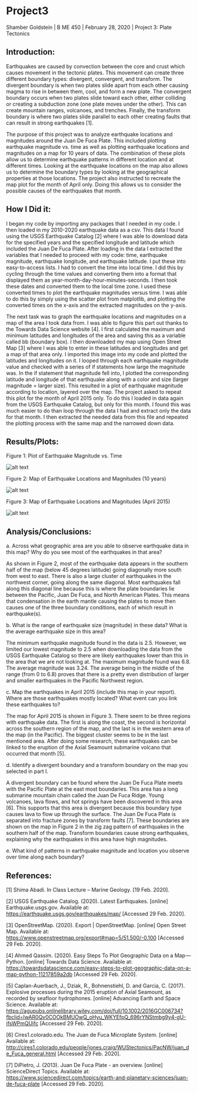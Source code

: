 # Project3

Shamber Goldstein | B ME 450 | February 28, 2020 | Project 3: Plate Tectonics

## Introduction:

Earthquakes are caused by convection between the core and crust which causes movement in the tectonic plates. This movement can create three different boundary types: divergent, convergent, and transform. The divergent boundary is when two plates slide apart from each other causing magma to rise in between them, cool, and form a new plate. The convergent boundary occurs when two plates slide toward each other, either colliding or creating a subduction zone (one plate moves under the other). This can create mountain ranges, volcanoes, and trenches. Finally, the transform boundary is where two plates slide parallel to each other creating faults that can result in strong earthquakes [1].

The purpose of this project was to analyze earthquake locations and magnitudes around the Juan De Fuca Plate. This included plotting earthquake magnitude vs. time as well as plotting earthquake locations and magnitudes on a map for 10 years of data. The combination of these plots allow us to determine earthquake patterns in different location and at different times. Looking at the earthquake locations on the map also allows us to determine the boundary types by looking at the geographical properties at those locations. The project also instructed to recreate the map plot for the month of April only. Doing this allows us to consider the possible causes of the earthquakes that month.

## How I Did it:

I began my code by importing any packages that I needed in my code. I then loaded in my 2010-2020 earthquake data as a csv. This data I found using the USGS Earthquake Catalog [2] where I was able to download data for the specified years and the specified longitude and latitude which included the Juan De Fuca Plate. After loading in the data I extracted the variables that I needed to proceed with my code: time, earthquake magnitude, earthquake longitude, and earthquake latitude. I put these into easy-to-access lists. I had to convert the time into local time. I did this by cycling through the time values and converting them into a format that displayed them as year-month-day-hour-minutes-seconds. I then took these dates and converted them to the local time zone. I used these converted times to plot the earthquake magnitudes versus time. I was able to do this by simply using the scatter plot from matplotlib, and plotting the converted times on the x-axis and the extracted magnitudes on the y-axis. 

The next task was to graph the earthquake locations and magnitudes on a map of the area I took data from. I was able to figure this part out thanks to the Towards Data Science website [4]. I first calculated the maximum and minimum latitudes and longitudes of the area and saving this as a variable called bb (boundary box). I then downloaded my map using Open Street Map [3] where I was able to enter in these latitudes and longitudes and get a map of that area only. I imported this image into my code and plotted the latitudes and longitudes on it. I looped through each earthquake magnitude value and checked with a series of if statements how large the magnitude was. In the if statement that magnitude fell into, I plotted the corresponding latitude and longitude of that earthquake along with a color and size (larger magnitude = larger size). This resulted in a plot of earthquake magnitude according to location, layered over the map. The project asked to repeat this plot for the month of April 2015 only. To do this I loaded in data again from the USGS Earthquake Catalog, but only for this month. I found this was much easier to do than loop through the data I had and extract only the data for that month. I then extracted the needed data from this file and repeated the plotting process with the same map and the narrowed down data.

## Results/Plots:

Figure 1: Plot of Earthquake Magnitude vs. Time

![alt text](https://github.com/shamgold/Project3/blob/master/Screen%20Shot%202020-02-28%20at%206.39.08%20PM.png "Time Plot") 

Figure 2: Map of Earthquake Locations and Magnitudes (10 years)

![alt text](https://github.com/shamgold/Project3/blob/master/Screen%20Shot%202020-02-28%20at%206.38.49%20PM.png "Map") 

Figure 3: Map of Earthquake Locations and Magnitudes (April 2015)

![alt text](https://github.com/shamgold/Project3/blob/master/Screen%20Shot%202020-02-28%20at%206.38.56%20PM.png "April Map") 

## Analysis/Conclusions:

a. Across what geographic area are you able to observe earthquake data in this map? Why do you see most of the earthquakes in that area? 

As shown in Figure 2, most of the earthquake data appears in the southern half of the map (below 45 degrees latitude) going diagonally more south from west to east. There is also a large cluster of earthquakes in the northwest corner, going along the same diagonal. Most earthquakes fall along this diagonal line because this is where the plate boundaries lie between the Pacific, Juan De Fuca, and North American Plates. This means that condensation in the earth mantle causing the plates to move then causes one of the three boundary conditions, each of which result in earthquake(s).

b. What is the range of earthquake size (magnitude) in these data? What is the average earthquake size in this area?

The minimum earthquake magnitude found in the data is 2.5. However, we limited our lowest magnitude to 2.5 when downloading the data from the USGS Earthquake Catalog so there are likely earthquakes lower than this in the area that we are not looking at. The maximum magnitude found was 6.8. The average magnitude was 3.24. The average being in the middle of the range (from 0 to 6.8) proves that there is a pretty even distribution of larger and smaller earthquakes in the Pacific Northwest region.

c. Map the earthquakes in April 2015 (include this map in your report). Where are those earthquakes mostly located? What event can you link these earthquakes to?  

The map for April 2015 is shown in Figure 3. There seem to be three regions with earthquake data. The first is along the coast, the second is horizontal across the southern region of the map, and the last is in the western area of the map (in the Pacific). The biggest cluster seems to be in the last mentioned area. After doing some research, these earthquakes can be linked to the eruption of the Axial Seamount submarine volcano that occurred that month [5]. 

d. Identify a divergent boundary and a transform boundary on the map you selected in part I.

A divergent boundary can be found where the Juan De Fuca Plate meets with the Pacific Plate at the east most boundaries. This area has a long submarine mountain chain called the Juan De Fuca Ridge. Young volcanoes, lava flows, and hot springs have been discovered in this area [6]. This supports that this area is divergent because this boundary type causes lava to flow up through the surface. The Juan De Fuca Plate is separated into fracture zones by transform faults [7]. These boundaries are shown on the map in Figure 2 in the zig zag pattern of earthquakes in the southern half of the map. Transform boundaries cause strong earthquakes, explaining why the earthquakes in this area have high magnitudes. 

e. What kind of patterns in earthquake magnitude and location you observe over time along each boundary?



## References:

[1] Shima Abadi. In Class Lecture – Marine Geology. [19 Feb. 2020].
	
[2] USGS Earthquake Catalog. (2020). Latest Earthquakes. [online] Earthquake.usgs.gov. Available at: https://earthquake.usgs.gov/earthquakes/map/  [Accessed 29 Feb. 2020].

[3] OpenStreetMap. (2020). Export | OpenStreetMap. [online] Open Street Map. Available at: https://www.openstreetmap.org/export#map=5/51.500/-0.100 [Accessed 29 Feb. 2020].

[4] Ahmed Qassim. (2020). Easy Steps To Plot Geographic Data on a Map — Python. [online] Towards Data Science. Available at: https://towardsdatascience.com/easy-steps-to-plot-geographic-data-on-a-map-python-11217859a2db [Accessed 29 Feb. 2020].

[5] Caplan-Auerbach, J., Dziak, R., Bohnenstiehl, D. and Garcia, C. (2017). Explosive processes during the 2015 eruption of Axial Seamount, as recorded by seafloor hydrophones. [online] Advancing Earth and Space Science. Available at: https://agupubs.onlinelibrary.wiley.com/doi/full/10.1002/2016GC006734?fbclid=IwAR0Qv0COOkBMUOwQ_oHyu_WKYEfpQ_696rYNStmbg9y4-gU-ifsWPmQUjfc [Accessed 29 Feb. 2020].

[6] Cires1.colorado.edu. The Juan de Fuca Microplate System. [online] Available at: http://cires1.colorado.edu/people/jones.craig/WUStectonics/PacNW/juan_de_Fuca_general.html [Accessed 29 Feb. 2020].

[7]  DiPietro, J. (2013). Juan De Fuca Plate - an overview. [online] ScienceDirect Topics. Available at: https://www.sciencedirect.com/topics/earth-and-planetary-sciences/juan-de-fuca-plate [Accessed 29 Feb. 2020].
